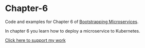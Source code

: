 # Chapter-6

Code and examples for Chapter 6 of [Bootstrapping Microservices](https://bit.ly/3PsaS6v).

In chapter 6 you learn how to deploy a microservice to Kubernetes.

[Click here to support my work](https://www.codecapers.com.au/about#support-my-work)
